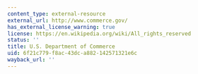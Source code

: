 ```yaml
---
content_type: external-resource
external_url: http://www.commerce.gov/
has_external_license_warning: true
license: https://en.wikipedia.org/wiki/All_rights_reserved
status: ''
title: U.S. Department of Commerce
uid: 6f21c779-f8ac-43dc-a882-142571321e6c
wayback_url: ''
---
```

